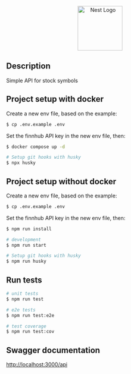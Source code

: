 <p align="center">
  <a href="http://nestjs.com/" target="blank"><img src="https://nestjs.com/img/logo-small.svg" width="120" alt="Nest Logo" /></a>
</p>

## Description

Simple API for stock symbols

## Project setup with docker

Create a new env file, based on the example:

```bash
$ cp .env.example .env
```

Set the finnhub API key in the new env file, then:

```bash
$ docker compose up -d

# Setup git hooks with husky
$ npx husky
```

## Project setup without docker

Create a new env file, based on the example:

```bash
$ cp .env.example .env
```

Set the finnhub API key in the new env file, then:

```bash
$ npm run install

# development
$ npm run start

# Setup git hooks with husky
$ npm run husky
```

## Run tests

```bash
# unit tests
$ npm run test

# e2e tests
$ npm run test:e2e

# test coverage
$ npm run test:cov
```

## Swagger documentation

<a href="http://localhost:3000/api" target="blank">http://localhost:3000/api</a>
